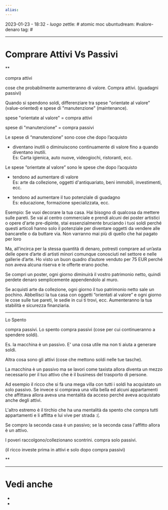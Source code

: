 ```yaml
---
alias: 
---
```

2023-01-23 - 18:32 - *luogo*
zettle: # atomic moc
ubuntudream: #valore-denaro 
tag: #

---
# Comprare Attivi Vs Passivi

**

compra attivi 

cose che probabilmente aumenteranno di valore. Compra attivi. (guadagni passivi)

  

Quando si spendono soldi, differenziare tra spese "orientate al valore" (value-oriented) e spese di "manutenzione" (maintenance). 

  

spese "orientate al valore" = compra attivi

spese di "manutenzione" = compra passivi

  

Le spese di “manutenzione” sono cose che dopo l’acquisto

-   diventano inutili o diminuiscono continuamente di valore fino a quando diventano inutili.  
    Es: Carta igienica, auto nuove, videogiochi, ristoranti, ecc. 
    

  

Le spese “orientate al valore” sono le spese che dopo l’acquisto

-   tendono ad aumentare di valore  
    Es: arte da collezione, oggetti d'antiquariato, beni immobili, investimenti, ecc. 
    
-   tendono ad aumentare il tuo potenziale di guadagno  
    Es: educazione, formazione specializzata, ecc.
    

  

Esempio: Se vuoi decorare la tua casa. Hai bisogno di qualcosa da mettere sulle pareti. Se vai al centro commerciale e prendi alcuni dei poster artistici o opere d'arte pre-dipinte, stai essenzialmente bruciando i tuoi soldi perché questi articoli hanno solo il potenziale per diventare oggetti da vendere alle bancarelle o da buttare via. Non varranno mai più di quello che hai pagato per loro

Ma, all’incirca per la stessa quantità di denaro, potresti comprare ad un’asta delle opere d’arte di artisti minori comunque conosciuti nel settore e nelle gallerie d’arte. Ho visto un buon quadro d’autore venduto per 75 EUR perché non aveva alcuna riserva e le offerte erano poche. 

  

Se compri un poster, ogni giorno diminuirà il vostro patrimonio netto, quindi perdete denaro semplicemente appendendolo al muro. 

Se acquisti arte da collezione, ogni giorno il tuo patrimonio netto sale un pochino. Abbellisci la tua casa con oggetti “orientati al valore” e ogni giorno le cose sulle tue pareti, le sedie in cui ti trovi, ecc. Aumenteranno la tua stabilità e sicurezza finanziaria.

  
  
  

---

Lo Spento

compra passivi. Lo spento compra passivi (cose per cui continueranno a spendere soldi). 

  

Es. la macchina è un passivo. E' una cosa utile ma non ti aiuta a generare soldi. 

  

Altra cosa sono gli attivi (cose che mettono soldi nelle tue tasche). 

  

La macchina è un passivo ma se lavori come taxista allora diventa un mezzo necessario per il tuo attivo che è il business del trasporto di persone. 

  

Ad esempio il ricco che si fà una mega villa con tutti i soldi ha acquistato un solo passivo. Se invece si comprava una villa bella ed alcuni appartamenti che affittava allora aveva una mentalità da acceso perché aveva acquistato anche degli attivi.

  

L'altro estremo è il tirchio che ha una mentalità da spento che compra tutti appartamenti e li affitta e lui vive per strada :(.

Se compro la seconda casa è un passivo; se la seconda casa l'affitto allora è un attivo.

  

I poveri raccolgono/collezionano scontrini. compra solo passivi. 

(il ricco investe prima in attivi e solo dopo compra passivi)

  
**



---
# Vedi anche
- 
- 